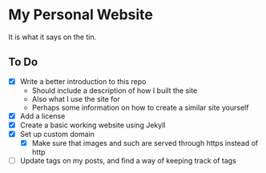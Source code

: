 # My Personal Website
It is what it says on the tin.

## To Do
- [x] Write a better introduction to this repo
  - Should include a description of how I built the site
  - Also what I use the site for
  - Perhaps some information on how to create a similar site yourself
- [x] Add a license
- [x] Create a basic working website using Jekyll
- [x] Set up custom domain
  - [x] Make sure that images and such are served through https instead of http
- [ ] Update tags on my posts, and find a way of keeping track of tags